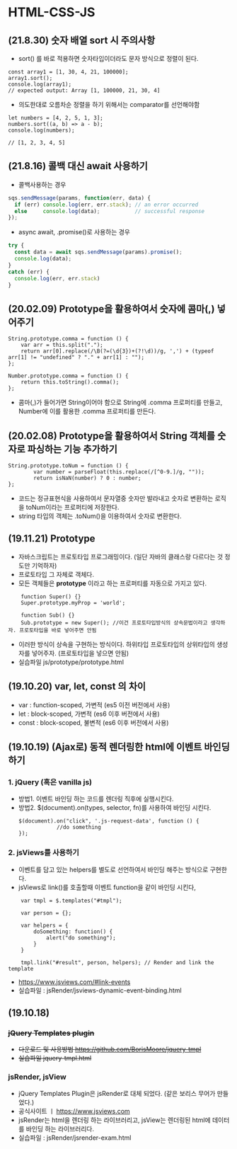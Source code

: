 # HTML-CSS-JS

## (21.8.30) 숫자 배열 sort 시 주의사항
- sort() 를 바로 적용하면 숫자타입이더라도 문자 방식으로 정렬이 된다.
```
const array1 = [1, 30, 4, 21, 100000];
array1.sort();
console.log(array1);
// expected output: Array [1, 100000, 21, 30, 4]
```
- 의도한대로 오름차순 정렬을 하기 위해서는 comparator를 선언해야함
```
let numbers = [4, 2, 5, 1, 3];
numbers.sort((a, b) => a - b);
console.log(numbers);

// [1, 2, 3, 4, 5]
```

## (21.8.16) 콜백 대신 await 사용하기
- 콜백사용하는 경우
``` js
sqs.sendMessage(params, function(err, data) {
  if (err) console.log(err, err.stack); // an error occurred
  else     console.log(data);           // successful response
});
```

- async await, .promise()로 사용하는 경우
```js
try {
  const data = await sqs.sendMessage(params).promise();
  console.log(data); 
}
catch (err) {
  console.log(err, err.stack)
}
```

## (20.02.09) Prototype을 활용하여서 숫자에 콤마(,) 넣어주기

```
String.prototype.comma = function () {
    var arr = this.split(".");
    return arr[0].replace(/\B(?=(\d{3})+(?!\d))/g, ',') + (typeof arr[1] != "undefined" ? "." + arr[1] : "");
};

Number.prototype.comma = function () {
    return this.toString().comma();
};
```

- 콤마(,)가 들어가면 String이어야 함으로 String에 .comma 프로퍼티를 만들고, Number에 이를 활용한 .comma 프로퍼티를 만든다.

## (20.02.08) Prototype을 활용하여서 String 객체를 숫자로 파싱하는 기능 추가하기

```
String.prototype.toNum = function () {
        var number = parseFloat(this.replace(/[^0-9.]/g, ""));
        return isNaN(number) ? 0 : number;
};
```

- 코드는 정규표현식을 사용하여서 문자열중 숫자만 발라내고 숫자로 변환하는 로직을 toNum이라는 프로퍼티에 저장한다.
- string 타입의 객체는 .toNum()을 이용하여서 숫자로 변환한다.

## (19.11.21) Prototype

- 자바스크립트는 프로토타입 프로그래밍이다. (일단 자바의 클래스랑 다르다는 것 정도만 기억하자)
- 프로토타입 그 자체로 객체다.
- 모든 객체들은 **prototype** 이라고 하는 프로퍼티를 자동으로 가지고 있다.

```
    function Super() {}
    Super.prototype.myProp = 'world';

    function Sub() {}
    Sub.prototype = new Super(); //이건 프로토타입방식의 상속문법이라고 생각하자. 프로토타입을 바로 넣어주면 안됨
```

- 이러한 방식이 상속을 구현하는 방식이다. 하위타입 프로토타입의 상위타입의 생성자를 넣어주자. (프로토타입을 넣으면 안됨)
- 실습파일 js/prototype/prototype.html

## (19.10.20) var, let, const 의 차이

- var : function-scoped, 가변적 (es5 이전 버전에서 사용)
- let : block-scoped, 가변적 (es6 이후 버전에서 사용)
- const : block-scoped, 불변적 (es6 이후 버전에서 사용)

## (19.10.19) (Ajax로) 동적 렌더링한 html에 이벤트 바인딩하기

### 1. jQuery (혹은 vanilla js)

- 방법1. 이벤트 바인딩 하는 코드를 렌더링 직후에 실행시킨다.
- 방법2. $(document).on(types, selector, fn)를 사용하여 바인딩 시킨다.
  ```
  $(document).on("click", '.js-request-data', function () {
              //do something
  });
  ```

### 2. jsViews를 사용하기

- 이벤트를 담고 있는 helpers를 별도로 선언하여서 바인딩 해주는 방식으로 구현한다.
- jsViews로 link()를 호출할때 이벤트 function을 같이 바인딩 시킨다,

```
    var tmpl = $.templates("#tmpl");

    var person = {};

    var helpers = {
        doSomething: function() {
            alert("do something");
        }
    }

    tmpl.link("#result", person, helpers); // Render and link the template
```

- https://www.jsviews.com/#link-events
- 실습파일 : jsRender/jsviews-dynamic-event-binding.html

## (19.10.18)

### ~~jQuery Templates plugin~~

- ~~다운로드 및 사용방법 https://github.com/BorisMoore/jquery-tmpl~~
- ~~실습파일 jquery-tmpl.html~~

### jsRender, jsView

- jQuery Templates Plugin은 jsRender로 대체 되었다. (같은 보리스 무어가 만들었다.)
- 공식사이트 ㅣ https://www.jsviews.com
- jsRender는 html을 렌더링 하는 라이브러리고, jsView는 렌더링된 html에 데이터를 바인딩 하는 라이브러리다.
- 실습파일 : jsRender/jsrender-exam.html
